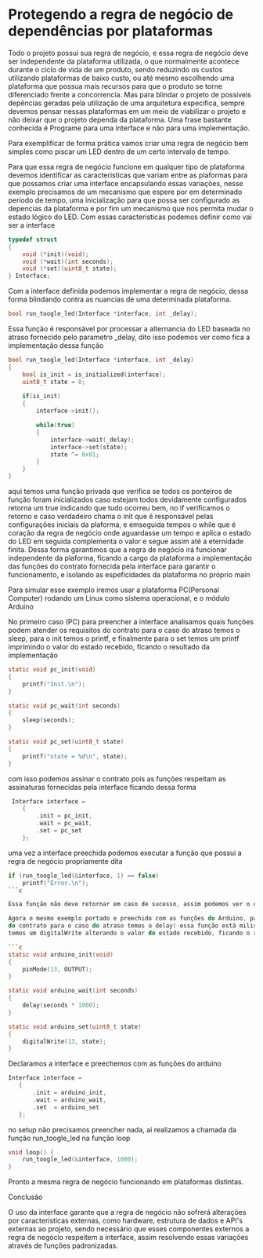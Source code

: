 # Protegendo a regra de negócio de dependências por plataformas

Todo o projeto possui sua regra de negócio, e essa regra de negócio deve ser
independente da plataforma utilizada, o que normalmente acontece durante o 
ciclo de vida de um produto, sendo reduzindo os custos utilizando plataformas de 
baixo custo, ou até mesmo escolhendo uma plataforma que possua mais recursos para que o 
produto se torne diferenciado frente a concorrencia. Mas para blindar o projeto de possíveis
depências geradas pela utilização de uma arquitetura específica, sempre devemos pensar nessas 
plataformas em um meio de viabilizar o projeto e não deixar que o projeto dependa da plataforma.
Uma frase bastante conhecida é Programe para uma interface e não para uma implementação.

Para exemplificar de forma prática vamos criar uma regra de negócio bem simples como piscar um LED
dentro de um certo intervalo de tempo.

Para que essa regra de negócio funcione em qualquer tipo de plataforma devemos identificar as caracteristicas que variam entre as plaformas para que possamos criar uma interface encapsulando
essas variações, nesse exemplo precisamos de um mecanismo que espere por em determinado periodo de 
tempo, uma inicialização para que possa ser configurado as depencias da plataforma e por fim um mecanismo que nos permita mudar o estado lógico do LED.
Com essas caracteristicas podemos definir como vai ser a interface

```c
typedef struct 
{
    void (*init)(void);
    void (*wait)(int seconds);
    void (*set)(uint8_t state);
} Interface;
```

Com a interface definida podemos implementar a regra de negócio, dessa forma blindando contra as 
nuancias de uma determinada plataforma.

```c
bool run_toogle_led(Interface *interface, int _delay);
```

Essa função é responsável por processar a alternancia do LED baseada no atraso fornecido pelo parametro _delay, dito isso podemos ver como fica a implementação dessa função

```c
bool run_toogle_led(Interface *interface, int _delay)
{
    bool is_init = is_initialized(interface);
    uint8_t state = 0;
    
    if(is_init)
    {
        interface->init();

        while(true)
        {
            interface->wait(_delay);
            interface->set(state);
            state ^= 0x01;
        }
    }    
}
```

aqui temos uma função privada que verifica se todos os ponteiros de função foram inicializados
caso estejam todos devidamente configurados retorna um true indicando que tudo ocorreu bem, no if 
verificamos o retorno e caso verdadeiro chama o init que é responsável pelas configurações iniciais
da plaforma, e emseguida tempos o while que é coração da regra de negócio onde aguardasse um tempo 
e aplica o estado do LED em seguida complementa o valor e segue assim até a eternidade finita.
Dessa forma garantimos que a regra de negócio irá funcionar independente da plaforma, ficando a cargo da plataforma a implementação das funções do contrato fornecida pela interface para garantir 
o funcionamento, e isolando as espeficidades da plataforma no próprio main

Para simular esse exemplo iremos usar a plataforma PC(Personal Computer) rodando um Linux como sistema operacional, e o módulo Arduino 

No primeiro caso (PC) para preencher a interface analisamos quais funções podem atender os requisitos
do contrato para o caso do atraso temos o sleep, para o init temos o printf, e finalmente para o set 
temos um printf imprimindo o valor do estado recebido, ficando o resultado da implementação 

```c
static void pc_init(void)
{
    printf("Init.\n");
}
```

```c
static void pc_wait(int seconds)
{
    sleep(seconds);
}
```

```c
static void pc_set(uint8_t state)
{
    printf("state = %d\n", state);
}
```

com isso podemos assinar o contrato pois as funções respeitam as assinaturas fornecidas pela interface ficando dessa forma

```c
 Interface interface = 
    {
        .init = pc_init,
        .wait = pc_wait,
        .set = pc_set
    };
```

uma vez a interface preechida podemos executar a função que possui a regra de negócio propriamente dita

```c
if (run_toogle_led(&interface, 1) == false)
    printf("Error.\n");
```c

Essa função não deve retornar em caso de sucesso, assim podemos ver o output alterando o estado do LED atráves do printf.

Agora o mesmo exemplo portado e preechido com as funções do Arduino, para atender os requisitos
do contrato para o caso do atraso temos o delay( essa função está milisegundos é necessário multiplicar por 1000 para ter a base em segundos ), para o init temos o pinMode, e finalmente para o set 
temos um digitalWrite alterando o valor do estado recebido, ficando o resultado da implementação 

```c
static void arduino_init(void)
{
	pinMode(13, OUTPUT);
}
```
```c
static void arduino_wait(int seconds)
{
    delay(seconds * 1000);
}
```
```c
static void arduino_set(uint8_t state)
{
    digitalWrite(13, state);
}
```
Declaramos a interface e preechemos com as funções do arduino

```c
Interface interface =
   {
       .init = arduino_init,
       .wait = arduino_wait,
       .set  = arduino_set
   };
```

no setup não precisamos preencher nada, ai realizamos a chamada da função run_toogle_led na função loop

```c
void loop() {
	run_toogle_led(&interface, 1000);
}
```

Pronto a mesma regra de negócio funcionando em plataformas distintas.

Conclusão 

O uso da interface garante que a regra de negócio não sofrerá alterações por caracteristicas externas, como hardware, estrutura de dados e API's externas ao projeto, sendo necessário que esses componentes externos a regra de negócio respeitem a interface, assim resolvendo essas variações através de funções padronizadas.









